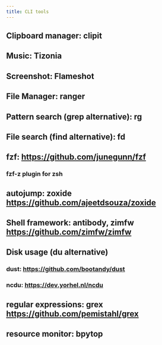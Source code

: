 ```yaml
---
title: CLI tools
---
```


## Clipboard manager: clipit
## Music: Tizonia
## Screenshot: Flameshot
## File Manager: ranger
## Pattern search (grep alternative): rg
## File search (find alternative): fd
## fzf: https://github.com/junegunn/fzf
### fzf-z plugin for zsh
## autojump: zoxide https://github.com/ajeetdsouza/zoxide
## Shell framework: antibody, zimfw https://github.com/zimfw/zimfw
## Disk usage (du alternative)
### dust: https://github.com/bootandy/dust
### ncdu: https://dev.yorhel.nl/ncdu
## regular expressions: grex https://github.com/pemistahl/grex
## resource monitor: bpytop
